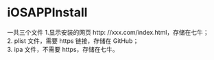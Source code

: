# iOSAPPInstall

一共三个文件
1.显示安装的网页 http: //xxx.com/index.html，存储在七牛；  
2. plist 文件，需要 https 链接，存储在 GitHub；  
3. ipa 文件，不需要 https，存储在七牛。  
